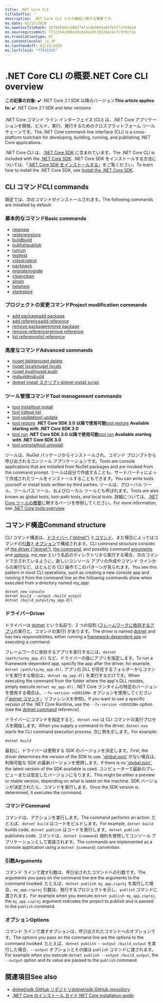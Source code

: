 ```yaml
---
title: .NET Core CLI
titleSuffix: ''
description: .NET Core CLI とその機能に関する概要です。
ms.date: 02/13/2020
ms.openlocfilehash: 1078d68ddc088274fa14b0094a81765f7af69dad
ms.sourcegitcommit: 771c554c84ba38cbd4ac0578324ec4cfc979cf2e
ms.translationtype: HT
ms.contentlocale: ja-JP
ms.lasthandoff: 02/21/2020
ms.locfileid: "77543315"
---
```

# <a name="net-core-cli-overview"></a><span data-ttu-id="2df6d-103">.NET Core CLI の概要</span><span class="sxs-lookup"><span data-stu-id="2df6d-103">.NET Core CLI overview</span></span>

<span data-ttu-id="2df6d-104">**この記事の対象:** ✔️ .NET Core 2.1 SDK 以降のバージョン</span><span class="sxs-lookup"><span data-stu-id="2df6d-104">**This article applies to:** ✔️ .NET Core 2.1 SDK and later versions</span></span>

<span data-ttu-id="2df6d-105">.NET Core コマンド ライン インターフェイス (CLI) は、.NET Core アプリケーションを開発、ビルド、実行、発行するためのクロスプラットフォーム ツールチェーンです。</span><span class="sxs-lookup"><span data-stu-id="2df6d-105">The .NET Core command-line interface (CLI) is a cross-platform toolchain for developing, building, running, and publishing .NET Core applications.</span></span>

<span data-ttu-id="2df6d-106">.NET Core CLI は、[.NET Core SDK](../sdk.md) に含まれています。</span><span class="sxs-lookup"><span data-stu-id="2df6d-106">The .NET Core CLI is included with the [.NET Core SDK](../sdk.md).</span></span> <span data-ttu-id="2df6d-107">.NET Core SDK をインストールする方法については、「[.NET Core SDK をインストールする](../install/sdk.md)」をご覧ください。</span><span class="sxs-lookup"><span data-stu-id="2df6d-107">To learn how to install the .NET Core SDK, see [Install the .NET Core SDK](../install/sdk.md).</span></span>

## <a name="cli-commands"></a><span data-ttu-id="2df6d-108">CLI コマンド</span><span class="sxs-lookup"><span data-stu-id="2df6d-108">CLI commands</span></span>

<span data-ttu-id="2df6d-109">既定では、次のコマンドがインストールされます。</span><span class="sxs-lookup"><span data-stu-id="2df6d-109">The following commands are installed by default:</span></span>

### <a name="basic-commands"></a><span data-ttu-id="2df6d-110">基本的なコマンド</span><span class="sxs-lookup"><span data-stu-id="2df6d-110">Basic commands</span></span>

- [<span data-ttu-id="2df6d-111">new</span><span class="sxs-lookup"><span data-stu-id="2df6d-111">new</span></span>](dotnet-new.md)
- [<span data-ttu-id="2df6d-112">restore</span><span class="sxs-lookup"><span data-stu-id="2df6d-112">restore</span></span>](dotnet-restore.md)
- [<span data-ttu-id="2df6d-113">build</span><span class="sxs-lookup"><span data-stu-id="2df6d-113">build</span></span>](dotnet-build.md)
- [<span data-ttu-id="2df6d-114">publish</span><span class="sxs-lookup"><span data-stu-id="2df6d-114">publish</span></span>](dotnet-publish.md)
- [<span data-ttu-id="2df6d-115">run</span><span class="sxs-lookup"><span data-stu-id="2df6d-115">run</span></span>](dotnet-run.md)
- [<span data-ttu-id="2df6d-116">test</span><span class="sxs-lookup"><span data-stu-id="2df6d-116">test</span></span>](dotnet-test.md)
- [<span data-ttu-id="2df6d-117">vstest</span><span class="sxs-lookup"><span data-stu-id="2df6d-117">vstest</span></span>](dotnet-vstest.md)
- [<span data-ttu-id="2df6d-118">pack</span><span class="sxs-lookup"><span data-stu-id="2df6d-118">pack</span></span>](dotnet-pack.md)
- [<span data-ttu-id="2df6d-119">migrate</span><span class="sxs-lookup"><span data-stu-id="2df6d-119">migrate</span></span>](dotnet-migrate.md)
- [<span data-ttu-id="2df6d-120">clean</span><span class="sxs-lookup"><span data-stu-id="2df6d-120">clean</span></span>](dotnet-clean.md)
- [<span data-ttu-id="2df6d-121">sln</span><span class="sxs-lookup"><span data-stu-id="2df6d-121">sln</span></span>](dotnet-sln.md)
- [<span data-ttu-id="2df6d-122">help</span><span class="sxs-lookup"><span data-stu-id="2df6d-122">help</span></span>](dotnet-help.md)
- [<span data-ttu-id="2df6d-123">store</span><span class="sxs-lookup"><span data-stu-id="2df6d-123">store</span></span>](dotnet-store.md)

### <a name="project-modification-commands"></a><span data-ttu-id="2df6d-124">プロジェクトの変更コマンド</span><span class="sxs-lookup"><span data-stu-id="2df6d-124">Project modification commands</span></span>

- [<span data-ttu-id="2df6d-125">add package</span><span class="sxs-lookup"><span data-stu-id="2df6d-125">add package</span></span>](dotnet-add-package.md)
- [<span data-ttu-id="2df6d-126">add reference</span><span class="sxs-lookup"><span data-stu-id="2df6d-126">add reference</span></span>](dotnet-add-reference.md)
- [<span data-ttu-id="2df6d-127">remove package</span><span class="sxs-lookup"><span data-stu-id="2df6d-127">remove package</span></span>](dotnet-remove-package.md)
- [<span data-ttu-id="2df6d-128">remove reference</span><span class="sxs-lookup"><span data-stu-id="2df6d-128">remove reference</span></span>](dotnet-remove-reference.md)
- [<span data-ttu-id="2df6d-129">list reference</span><span class="sxs-lookup"><span data-stu-id="2df6d-129">list reference</span></span>](dotnet-list-reference.md)

### <a name="advanced-commands"></a><span data-ttu-id="2df6d-130">高度なコマンド</span><span class="sxs-lookup"><span data-stu-id="2df6d-130">Advanced commands</span></span>

- [<span data-ttu-id="2df6d-131">nuget delete</span><span class="sxs-lookup"><span data-stu-id="2df6d-131">nuget delete</span></span>](dotnet-nuget-delete.md)
- [<span data-ttu-id="2df6d-132">nuget locals</span><span class="sxs-lookup"><span data-stu-id="2df6d-132">nuget locals</span></span>](dotnet-nuget-locals.md)
- [<span data-ttu-id="2df6d-133">nuget push</span><span class="sxs-lookup"><span data-stu-id="2df6d-133">nuget push</span></span>](dotnet-nuget-push.md)
- [<span data-ttu-id="2df6d-134">msbuild</span><span class="sxs-lookup"><span data-stu-id="2df6d-134">msbuild</span></span>](dotnet-msbuild.md)
- [<span data-ttu-id="2df6d-135">dotnet install スクリプト</span><span class="sxs-lookup"><span data-stu-id="2df6d-135">dotnet install script</span></span>](dotnet-install-script.md)

### <a name="tool-management-commands"></a><span data-ttu-id="2df6d-136">ツール管理コマンド</span><span class="sxs-lookup"><span data-stu-id="2df6d-136">Tool management commands</span></span>

- [<span data-ttu-id="2df6d-137">tool install</span><span class="sxs-lookup"><span data-stu-id="2df6d-137">tool install</span></span>](dotnet-tool-install.md)
- [<span data-ttu-id="2df6d-138">tool list</span><span class="sxs-lookup"><span data-stu-id="2df6d-138">tool list</span></span>](dotnet-tool-list.md)
- [<span data-ttu-id="2df6d-139">tool update</span><span class="sxs-lookup"><span data-stu-id="2df6d-139">tool update</span></span>](dotnet-tool-update.md)
- <span data-ttu-id="2df6d-140">[tool restore](global-tools.md#install-a-local-tool) **.NET Core SDK 3.0 以降で使用可能**</span><span class="sxs-lookup"><span data-stu-id="2df6d-140">[tool restore](global-tools.md#install-a-local-tool) **Available starting with .NET Core SDK 3.0**</span></span>
- <span data-ttu-id="2df6d-141">[tool run](global-tools.md#invoke-a-local-tool) **.NET Core SDK 3.0 以降で使用可能**</span><span class="sxs-lookup"><span data-stu-id="2df6d-141">[tool run](global-tools.md#invoke-a-local-tool) **Available starting with .NET Core SDK 3.0**</span></span>
- [<span data-ttu-id="2df6d-142">tool uninstall</span><span class="sxs-lookup"><span data-stu-id="2df6d-142">tool uninstall</span></span>](dotnet-tool-uninstall.md)

<span data-ttu-id="2df6d-143">ツールは、NuGet パッケージからインストールされ、コマンド プロンプトから呼び出されるコンソール アプリケーションです。</span><span class="sxs-lookup"><span data-stu-id="2df6d-143">Tools are console applications that are installed from NuGet packages and are invoked from the command prompt.</span></span> <span data-ttu-id="2df6d-144">ツールは自分で作成することも、サードパーティによって作成されたツールをインストールすることもできます。</span><span class="sxs-lookup"><span data-stu-id="2df6d-144">You can write tools yourself or install tools written by third parties.</span></span> <span data-ttu-id="2df6d-145">ツールは、グローバル ツール、ツールパス ツール、およびローカル ツールとも呼ばれます。</span><span class="sxs-lookup"><span data-stu-id="2df6d-145">Tools are also known as global tools, tool-path tools, and local tools.</span></span> <span data-ttu-id="2df6d-146">詳細については、[.NET Core ツールの概要](global-tools.md)に関するページを参照してください。</span><span class="sxs-lookup"><span data-stu-id="2df6d-146">For more information, see [.NET Core tools overview](global-tools.md).</span></span>

## <a name="command-structure"></a><span data-ttu-id="2df6d-147">コマンド構造</span><span class="sxs-lookup"><span data-stu-id="2df6d-147">Command structure</span></span>

<span data-ttu-id="2df6d-148">CLI コマンド構造は、[ドライバー ("dotnet")](#driver) と[コマンド](#command)、また場合によってはコマンドの[引数](#arguments)と[オプション](#options)で構成されます。</span><span class="sxs-lookup"><span data-stu-id="2df6d-148">CLI command structure consists of [the driver ("dotnet")](#driver), [the command](#command), and possibly command [arguments](#arguments) and [options](#options).</span></span> <span data-ttu-id="2df6d-149">*my_app* という名前のディレクトリから実行する場合、次のコマンドで示されているように、新しいコンソール アプリの作成やコマンド ラインからの実行など、ほとんどの CLI 操作でこのパターンが見られます。</span><span class="sxs-lookup"><span data-stu-id="2df6d-149">You see this pattern in most CLI operations, such as creating a new console app and running it from the command line as the following commands show when executed from a directory named *my_app*:</span></span>

```dotnetcli
dotnet new console
dotnet build --output /build_output
dotnet /build_output/my_app.dll
```

### <a name="driver"></a><span data-ttu-id="2df6d-150">ドライバー</span><span class="sxs-lookup"><span data-stu-id="2df6d-150">Driver</span></span>

<span data-ttu-id="2df6d-151">ドライバーは [dotnet](dotnet.md) という名前で、2 つの役割 ([フレームワークに依存するアプリ](../deploying/index.md)の実行と、コマンドの実行) があります。</span><span class="sxs-lookup"><span data-stu-id="2df6d-151">The driver is named [dotnet](dotnet.md) and has two responsibilities, either running a [framework-dependent app](../deploying/index.md) or executing a command.</span></span> 

<span data-ttu-id="2df6d-152">フレームワークに依存するアプリを実行するには、`dotnet /path/to/my_app.dll` など、ドライバーの後にアプリを指定します。</span><span class="sxs-lookup"><span data-stu-id="2df6d-152">To run a framework-dependent app, specify the app after the driver, for example, `dotnet /path/to/my_app.dll`.</span></span> <span data-ttu-id="2df6d-153">アプリの DLL が存在するフォルダーからコマンドを実行する場合は、`dotnet my_app.dll` を実行するだけです。</span><span class="sxs-lookup"><span data-stu-id="2df6d-153">When executing the command from the folder where the app's DLL resides, simply execute `dotnet my_app.dll`.</span></span> <span data-ttu-id="2df6d-154">.NET Core ランタイムの特定のバージョンを使用する場合は、`--fx-version <VERSION>` オプションを使用してください (「[dotnet コマンド](dotnet.md)」リファレンスを参照)。</span><span class="sxs-lookup"><span data-stu-id="2df6d-154">If you want to use a specific version of the .NET Core Runtime, use the `--fx-version <VERSION>` option (see the [dotnet command](dotnet.md) reference).</span></span>

<span data-ttu-id="2df6d-155">ドライバーにコマンドを指定すると、`dotnet.exe` は CLI コマンドの実行プロセスを開始します。</span><span class="sxs-lookup"><span data-stu-id="2df6d-155">When you supply a command to the driver, `dotnet.exe` starts the CLI command execution process.</span></span> <span data-ttu-id="2df6d-156">次に例を示します。</span><span class="sxs-lookup"><span data-stu-id="2df6d-156">For example:</span></span>

```dotnetcli
dotnet build
```

<span data-ttu-id="2df6d-157">最初に、ドライバーは使用する SDK のバージョンを決定します。</span><span class="sxs-lookup"><span data-stu-id="2df6d-157">First, the driver determines the version of the SDK to use.</span></span> <span data-ttu-id="2df6d-158">['global.json'](global-json.md) がない場合は、利用可能な SDK の最新バージョンを使用します。</span><span class="sxs-lookup"><span data-stu-id="2df6d-158">If there is no ['global.json'](global-json.md), the latest version of the SDK available is used.</span></span> <span data-ttu-id="2df6d-159">コンピューターで最新のプレビューまたは安定したバージョンになります。</span><span class="sxs-lookup"><span data-stu-id="2df6d-159">This might be either a preview or stable version, depending on what is latest on the machine.</span></span>  <span data-ttu-id="2df6d-160">SDK バージョンが決定されたら、コマンドを実行します。</span><span class="sxs-lookup"><span data-stu-id="2df6d-160">Once the SDK version is determined, it executes the command.</span></span>

### <a name="command"></a><span data-ttu-id="2df6d-161">コマンド</span><span class="sxs-lookup"><span data-stu-id="2df6d-161">Command</span></span>

<span data-ttu-id="2df6d-162">コマンドは、アクションを実行します。</span><span class="sxs-lookup"><span data-stu-id="2df6d-162">The command performs an action.</span></span> <span data-ttu-id="2df6d-163">たとえば、`dotnet build` はコードをビルドします。</span><span class="sxs-lookup"><span data-stu-id="2df6d-163">For example, `dotnet build` builds code.</span></span> <span data-ttu-id="2df6d-164">`dotnet publish` はコードを発行します。</span><span class="sxs-lookup"><span data-stu-id="2df6d-164">`dotnet publish` publishes code.</span></span> <span data-ttu-id="2df6d-165">コマンドは、`dotnet {command}` 規則を使用してコンソール アプリケーションとして実装されます。</span><span class="sxs-lookup"><span data-stu-id="2df6d-165">The commands are implemented as a console application using a `dotnet {command}` convention.</span></span>

### <a name="arguments"></a><span data-ttu-id="2df6d-166">引数</span><span class="sxs-lookup"><span data-stu-id="2df6d-166">Arguments</span></span>

<span data-ttu-id="2df6d-167">コマンド ラインで渡す引数は、呼び出されたコマンドへの引数です。</span><span class="sxs-lookup"><span data-stu-id="2df6d-167">The arguments you pass on the command line are the arguments to the command invoked.</span></span> <span data-ttu-id="2df6d-168">たとえば、`dotnet publish my_app.csproj` を実行した場合、`my_app.csproj` 引数は、発行するプロジェクトを示し、`publish` コマンドに渡されます。</span><span class="sxs-lookup"><span data-stu-id="2df6d-168">For example when you execute `dotnet publish my_app.csproj`, the `my_app.csproj` argument indicates the project to publish and is passed to the `publish` command.</span></span>

### <a name="options"></a><span data-ttu-id="2df6d-169">オプション</span><span class="sxs-lookup"><span data-stu-id="2df6d-169">Options</span></span>

<span data-ttu-id="2df6d-170">コマンド ラインで渡すオプションは、呼び出されたコマンドへのオプションです。</span><span class="sxs-lookup"><span data-stu-id="2df6d-170">The options you pass on the command line are the options to the command invoked.</span></span> <span data-ttu-id="2df6d-171">たとえば、`dotnet publish --output /build_output` を実行した場合、`--output` オプションとその値は `publish` コマンドに渡されます。</span><span class="sxs-lookup"><span data-stu-id="2df6d-171">For example when you execute `dotnet publish --output /build_output`, the `--output` option and its value are passed to the `publish` command.</span></span>

## <a name="see-also"></a><span data-ttu-id="2df6d-172">関連項目</span><span class="sxs-lookup"><span data-stu-id="2df6d-172">See also</span></span>

- [<span data-ttu-id="2df6d-173">dotnet/sdk GitHub リポジトリ</span><span class="sxs-lookup"><span data-stu-id="2df6d-173">dotnet/sdk GitHub repository</span></span>](https://github.com/dotnet/sdk/)
- [<span data-ttu-id="2df6d-174">.NET Core のインストール ガイド</span><span class="sxs-lookup"><span data-stu-id="2df6d-174">.NET Core installation guide</span></span>](../install/sdk.md)
